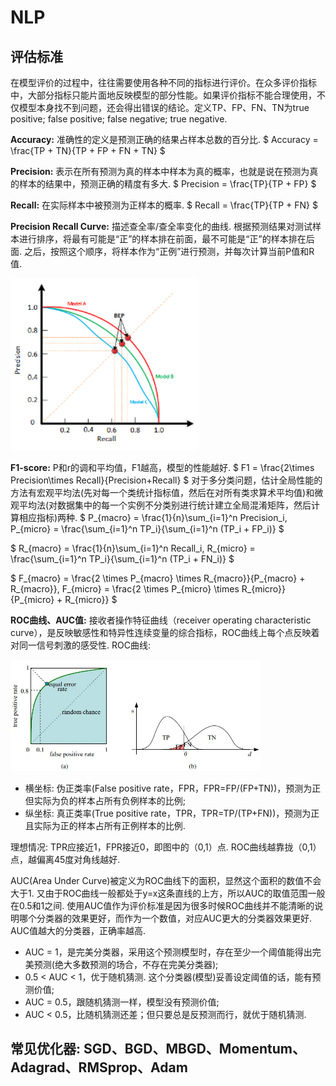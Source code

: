 # NLP

## 评估标准

在模型评价的过程中，往往需要使用各种不同的指标进行评价。在众多评价指标中，大部分指标只能片面地反映模型的部分性能。如果评价指标不能合理使用，不仅模型本身找不到问题，还会得出错误的结论。定义TP、FP、FN、TN为true positive; false positive; false negative; true negative.

**Accuracy:** 准确性的定义是预测正确的结果占样本总数的百分比.
$
Accuracy = \frac{TP + TN}{TP + FP + FN + TN}
$

**Precision:** 表示在所有预测为真的样本中样本为真的概率，也就是说在预测为真的样本的结果中，预测正确的精度有多大.
$
Precision = \frac{TP}{TP + FP}
$

**Recall:** 在实际样本中被预测为正样本的概率.
$
Recall = \frac{TP}{TP + FN}
$

**Precision Recall Curve:** 描述查全率/查全率变化的曲线. 根据预测结果对测试样本进行排序，将最有可能是“正”的样本排在前面，最不可能是“正”的样本排在后面. 之后，按照这个顺序，将样本作为“正例”进行预测，并每次计算当前P值和R值.

<img src="https://github.com/ZhiweiZhang97/NLP/blob/main/image/PRC.png" width="300"/>

**F1-score:** P和r的调和平均值，F1越高，模型的性能越好.
$
F1 = \frac{2\times Precision\times Recall}{Precision+Recall}
$
对于多分类问题，估计全局性能的方法有宏观平均法(先对每一个类统计指标值，然后在对所有类求算术平均值)和微观平均法(对数据集中的每一个实例不分类别进行统计建立全局混淆矩阵，然后计算相应指标)两种.
$
P_{macro} = \frac{1}{n}\sum_{i=1}^n Precision_i, P_{micro} = \frac{\sum_{i=1}^n TP_i}{\sum_{i=1}^n (TP_i + FP_i)}
$

$
R_{macro} = \frac{1}{n}\sum_{i=1}^n Recall_i, R_{micro} = \frac{\sum_{i=1}^n TP_i}{\sum_{i=1}^n (TP_i + FN_i)}
$

$
F_{macro} = \frac{2 \times P_{macro} \times R_{macro}}{P_{macro} + R_{macro}}, F_{micro} = \frac{2 \times P_{micro} \times R_{micro}}{P_{micro} + R_{micro}}
$

**ROC曲线、AUC值:** 接收者操作特征曲线（receiver operating characteristic curve），是反映敏感性和特异性连续变量的综合指标，ROC曲线上每个点反映着对同一信号刺激的感受性. ROC曲线:

<img src="https://github.com/ZhiweiZhang97/NLP/blob/main/image/ROC.webp" width="400"/>

- 横坐标: 伪正类率(False positive rate，FPR，FPR=FP/(FP+TN))，预测为正但实际为负的样本占所有负例样本的比例;
- 纵坐标: 真正类率(True positive rate，TPR，TPR=TP/(TP+FN))，预测为正且实际为正的样本占所有正例样本的比例.

理想情况: TPR应接近1，FPR接近0，即图中的（0,1）点. ROC曲线越靠拢（0,1）点，越偏离45度对角线越好.

AUC(Area Under Curve)被定义为ROC曲线下的面积，显然这个面积的数值不会大于1. 又由于ROC曲线一般都处于y=x这条直线的上方，所以AUC的取值范围一般在0.5和1之间. 使用AUC值作为评价标准是因为很多时候ROC曲线并不能清晰的说明哪个分类器的效果更好，而作为一个数值，对应AUC更大的分类器效果更好. AUC值越大的分类器，正确率越高.

- AUC = 1，是完美分类器，采用这个预测模型时，存在至少一个阈值能得出完美预测(绝大多数预测的场合，不存在完美分类器);
- 0.5 < AUC < 1，优于随机猜测. 这个分类器(模型)妥善设定阈值的话，能有预测价值;
- AUC = 0.5，跟随机猜测一样，模型没有预测价值;
- AUC < 0.5，比随机猜测还差；但只要总是反预测而行，就优于随机猜测.

## 常见优化器: SGD、BGD、MBGD、Momentum、Adagrad、RMSprop、Adam


